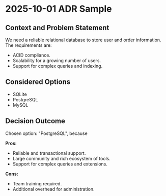 # 2025-10-01 ADR Sample

## Context and Problem Statement

We need a reliable relational database to store user and order information.  
The requirements are:  
- ACID compliance.  
- Scalability for a growing number of users.  
- Support for complex queries and indexing.

## Considered Options

* SQLite
* PostgreSQL
* MySQL

## Decision Outcome

Chosen option: "PostgreSQL", because

**Pros:**  
- Reliable and transactional support.  
- Large community and rich ecosystem of tools.  
- Support for complex queries and extensions.

**Cons:**  
- Team training required.  
- Additional overhead for administration.

